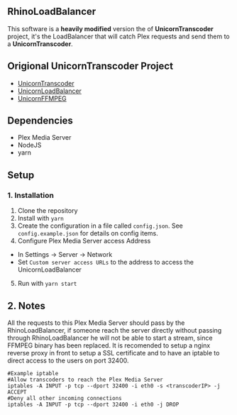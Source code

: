 ## RhinoLoadBalancer

This software is a **heavily modified** version the of __UnicornTranscoder__ project, it's the LoadBalancer that will catch Plex requests and send them to a __UnicornTranscoder__.

## Origional UnicornTranscoder Project

* [UnicornTranscoder](https://github.com/UnicornTranscoder/UnicornTranscoder)
* [UnicornLoadBalancer](https://github.com/UnicornTranscoder/UnicornLoadBalancer)
* [UnicornFFMPEG](https://github.com/UnicornTranscoder/UnicornFFMPEG)

## Dependencies

* Plex Media Server
* NodeJS
* yarn

## Setup

### 1. Installation

1. Clone the repository
2. Install with `yarn`
3. Create the configuration in a file called `config.json`. See `config.example.json` for details on config items.
4. Configure Plex Media Server access Address
  * In Settings -> Server -> Network
  * Set `Custom server access URLs` to the address to access the UnicornLoadBalancer
5. Run with `yarn start`

## 2. Notes

All the requests to this Plex Media Server should pass by the RhinoLoadBalancer, if someone reach the server directly without passing through RhinoLoadBalancer he will not be able to start a stream, since FFMPEG binary has been replaced. It is recomended to setup a nginx reverse proxy in front to setup a SSL certificate and to have an iptable to direct access to the users on port 32400.

```
#Example iptable
#Allow transcoders to reach the Plex Media Server
iptables -A INPUT -p tcp --dport 32400 -i eth0 -s <transcoderIP> -j ACCEPT
#Deny all other incoming connections
iptables -A INPUT -p tcp --dport 32400 -i eth0 -j DROP
```

